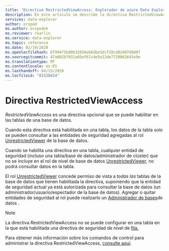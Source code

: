 ```yaml
---
title: 'Directiva RestrictedViewAccess: Explorador de azure Data Explorer ( Microsoft Docs'
description: En este artículo se describe la directiva RestrictedViewAccess en El Explorador de datos de Azure.
services: data-explorer
author: orspod
ms.author: orspodek
ms.reviewer: rkarlin
ms.service: data-explorer
ms.topic: reference
ms.date: 02/19/2020
ms.openlocfilehash: 6f994f5b80632650ab6dbe5dcf28cd82407d688f
ms.sourcegitcommit: 47a002b7032a05ef67c4e5e12de7720062645e9e
ms.translationtype: MT
ms.contentlocale: es-ES
ms.lasthandoff: 04/15/2020
ms.locfileid: "81520424"
---
```

# <a name="restrictedviewaccess-policy"></a>Directiva RestrictedViewAccess

*RestrictedViewAccess* es una directiva opcional que se puede habilitar en las tablas de una base de datos.

Cuando esta directiva está habilitada en una tabla, los datos de la tabla *solo* se pueden consultar a las entidades de seguridad agregadas al rol [UnrestrictedViewer](../management/access-control/role-based-authorization.md) de la base de datos.

Cuando se habilita una directiva en una tabla, cualquier entidad de seguridad (incluso una tabla/base de datos/administrador de clúster) que no se incluye en el rol de nivel de base de datos [UnrestrictedViewer,](../management/access-control/role-based-authorization.md) no podrá consultar datos en la tabla.

El rol [UnrestrictedViewer](../management/access-control/role-based-authorization.md) concede permiso de vista a *todas las* tablas de la base de datos que tienen habilitada la directiva, suponiendo que la entidad de seguridad actual ya está autorizada para consultar la base de datos (un administrador/usuario/espectador de la base de datos). Agregar o quitar entidades de seguridad al rol puede realizarlo un [Administrador de bases](../management/access-control/role-based-authorization.md)de datos .

> [!NOTE]
> La directiva RestrictedViewAccess no se puede configurar en una tabla en la que está habilitada una directiva de seguridad de nivel de [fila.](./rowlevelsecuritypolicy.md)

Para obtener más información sobre los comandos de control para administrar la directiva RestrictedViewAccess, [consulte aquí](../management/restrictedviewaccess-policy.md).